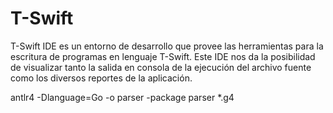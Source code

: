 # T-Swift
T-Swift IDE es un entorno de desarrollo que provee las herramientas para la escritura de programas en lenguaje T-Swift. Este IDE nos da la posibilidad de visualizar tanto la salida en consola de la ejecución del archivo fuente como los diversos reportes de la aplicación.

antlr4 -Dlanguage=Go -o parser -package parser *.g4